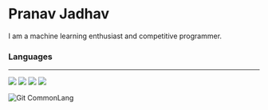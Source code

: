 # Pranav Jadhav

I am a machine learning enthusiast and competitive programmer. 

### Languages
---
[![](https://img.shields.io/badge/c%2B%2B-%233696CF?style=for-the-badge&logo=c%2B%2B&logoColor=white)](https://www.cplusplus.com)
[![](https://img.shields.io/badge/python-%23FFD343?style=for-the-badge&logo=python&logoColor=black)](https://www.python.org)
[![](https://img.shields.io/badge/java-%23007396?style=for-the-badge&logo=java)](https://www.java.com/en/)
[![](https://img.shields.io/badge/javascript%20-%23323330.svg?style=for-the-badge&logo=javascript)](https://www.javascript.com)

![Git CommonLang](https://github-readme-stats.vercel.app/api/top-langs/?username=pranavgithub1&hide_border=true&layout=compact&theme=tokyonight)
